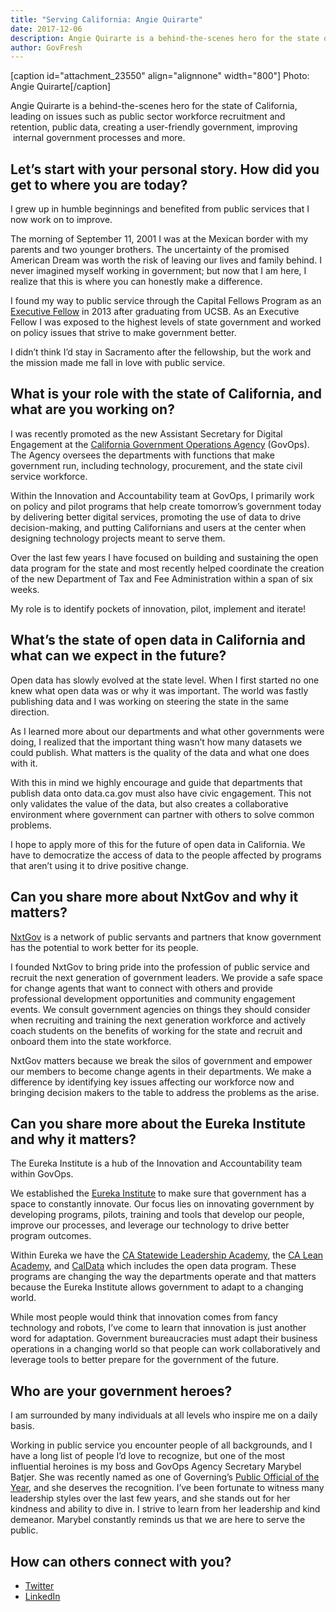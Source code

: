 ```yaml
---
title: "Serving California: Angie Quirarte"
date: 2017-12-06
description: Angie Quirarte is a behind-the-scenes hero for the state of California, leading on issues such as public sector workforce recruitment and retention, public data, creating a user-friendly government, improving  internal government processes and more.
author: GovFresh
---
```


[caption id="attachment_23550" align="alignnone" width="800"] Photo: Angie Quirarte[/caption]

Angie Quirarte is a behind-the-scenes hero for the state of California, leading on issues such as public sector workforce recruitment and retention, public data, creating a user-friendly government, improving  internal government processes and more. 

<h2>Let’s start with your personal story. How did you get to where you are today?</h2>

I grew up in humble beginnings and benefited from public services that I now work on to improve. 

The morning of September 11, 2001 I was at the Mexican border with my parents and two younger brothers. The uncertainty of the promised American Dream was worth the risk of leaving our lives and family behind. I never imagined myself working in government; but now that I am here, I realize that this is where you can honestly make a difference. 

I found my way to public service through the Capital Fellows Program as an<a href="http://csus.edu/calst/executive/index.html"> Executive Fellow</a> in 2013 after graduating from UCSB. As an Executive Fellow I was exposed to the highest levels of state government and worked on policy issues that strive to make government better. 

I didn’t think I’d stay in Sacramento after the fellowship, but the work and the mission made me fall in love with public service.

<h2>What is your role with the state of California, and what are you working on?</h2>

I was recently promoted as the new Assistant Secretary for Digital Engagement at the <a href="https://www.govops.ca.gov/">California Government Operations Agency</a> (GovOps). The Agency oversees the departments with functions that make government run, including technology, procurement, and the state civil service workforce. 

Within the Innovation and Accountability team at GovOps, I primarily work on policy and pilot programs that help create tomorrow’s government today by delivering better digital services, promoting the use of data to drive decision-making, and putting Californians and users at the center when designing technology projects meant to serve them.

Over the last few years I have focused on building and sustaining the open data program for the state and most recently helped coordinate the creation of the new Department of Tax and Fee Administration within a span of six weeks. 

My role is to identify pockets of innovation, pilot, implement and iterate! 

<h2>What’s the state of open data in California and what can we expect in the future?</h2>

Open data has slowly evolved at the state level. When I first started no one knew what open data was or why it was important. The world was fastly publishing data and I was working on steering the state in the same direction.

As I learned more about our departments and what other governments were doing, I realized that the important thing wasn’t how many datasets we could publish. What matters is the quality of the data and what one does with it. 

With this in mind we highly encourage and guide that departments that publish data onto data.ca.gov must also have civic engagement. This not only validates the value of the data, but also creates a collaborative environment where government can partner with others to solve common problems.

I hope to apply more of this for the future of open data in California. We have to democratize the access of data to the people affected by programs that aren’t using it to drive positive change.

<h2>Can you share more about NxtGov and why it matters?</h2>

<a href="https://nxtgov.org/">NxtGov</a> is a network of public servants and partners that know government has the potential to work better for its people. 

I founded NxtGov to bring pride into the profession of public service and recruit the next generation of government leaders. We provide a safe space for change agents that want to connect with others and provide professional development opportunities and community engagement events. We consult government agencies on things they should consider when recruiting and training the next generation workforce and actively coach students on the benefits of working for the state and recruit and onboard them into the state workforce. 

NxtGov matters because we break the silos of government and empower our members to become change agents in their departments. We make a difference by identifying key issues affecting our workforce now and bringing decision makers to the table to address the problems as the arise. 

<h2>Can you share more about the Eureka Institute and why it matters?</h2>

The Eureka Institute is a hub of the Innovation and Accountability team within GovOps. 

We established the <a href="https://www.govops.ca.gov/eureka-institute/">Eureka Institute</a> to make sure that government has a space to constantly innovate. Our focus lies on innovating government by developing programs, pilots, training and tools that develop our people, improve our processes, and leverage our technology to drive better program outcomes. 

Within Eureka we have the <a href="http://calhr.ca.gov/Training/Pages/statewide-leadership-development.aspx">CA Statewide Leadership Academy</a>, the <a href="https://www.govops.ca.gov/eureka/california-lean-academy/">CA Lean Academy</a>, and <a href="https://www.govops.ca.gov/eureka/ca-open-data/">CalData</a> which includes the open data program. These programs are changing the way the departments operate and that matters because the Eureka Institute allows government to adapt to a changing world. 

While most people would think that innovation comes from fancy technology and robots, I’ve come to learn that innovation is just another word for adaptation. Government bureaucracies must adapt their business operations in a changing world so that people can work collaboratively and leverage tools to better prepare for the government of the future.  

<h2>Who are your government heroes?</h2>

I am surrounded by many individuals at all levels who inspire me on a daily basis. 

Working in public service you encounter people of all backgrounds, and I have a long list of people I’d love to recognize, but one of the most influential heroines is my boss and GovOps Agency Secretary Marybel Batjer. She was recently named as one of Governing’s <a href="http://www.governing.com/poy/gov-marybel-batjer.html">Public Official of the Year</a>, and she deserves the recognition. I’ve been fortunate to witness many leadership styles over the last few years, and she stands out for her kindness and ability to dive in. I strive to learn from her leadership and kind demeanor. Marybel constantly reminds us that we are here to serve the public. 

<h2>How can others connect with you?</h2>

<ul>
 	<li><a href="https://twitter.com/abquirarte?lang=en">Twitter</a></li>
 	<li><a href="https://www.linkedin.com/in/angelicaquirarte/">LinkedIn</a></li>
</ul>
